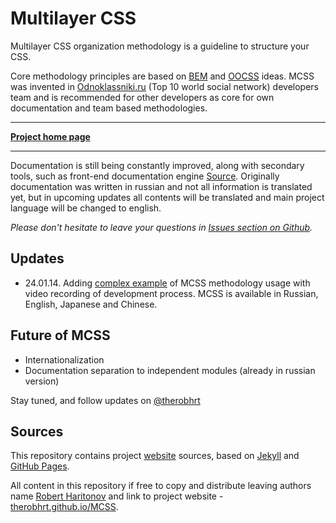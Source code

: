 # Multilayer CSS

Multilayer CSS organization methodology is a guideline to structure your CSS.

Core methodology principles are based on [BEM]((http://bem.info/)) and [OOCSS](http://oocss.org/) ideas. MCSS was invented in [Odnoklassniki.ru](http://corp.mail.ru/en/communications/odnoklassniki) (Top 10 world social network) developers team and is recommended for other developers as core for own documentation and team based methodologies.
___
**[Project home page](http://therobhrt.github.io/MCSS/en/)**
___

Documentation is still being constantly improved, along with secondary tools, such as front-end documentation engine [Source](http://sourcejs.com). Originally documentation was written in russian and not all information is translated yet, but in upcoming updates all contents will be translated and main project language will be changed to english.

*Please don't hesitate to leave your questions in [Issues section on Github](http://github.com/therobhrt/MCSS/issues).*

## Updates
* 24.01.14. Adding [complex example](https://github.com/therobhrt/markup-process) of MCSS methodology usage with video recording of development process. MCSS is available in Russian, English, Japanese and Chinese.

## Future of MCSS
* Internationalization
* Documentation separation to independent modules (already in russian version)

Stay tuned, and follow updates on [@therobhrt](http://twitter.com/therobhrt)

## Sources

This repository contains project [website](http://therobhrt.github.io/MCSS/en/) sources, based on [Jekyll](http://jekyllrb.com) and [GitHub Pages](http://pages.github.com/).

All content in this repository if free to copy and distribute leaving authors name [Robert Haritonov](http://rhr.me) and link to project website - [therobhrt.github.io/MCSS](http://therobhrt.github.io/MCSS).